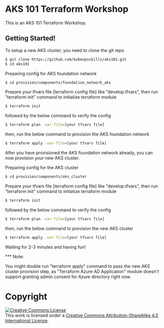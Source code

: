 # AKS 101 Terraform Workshop

This is an AKS 101 Terraform Workshop.

## Getting Started!

To setup a new AKS cluster, you need to clone the git repo

```sh
$ git clone https://github.com/kubeopsskills/aks101.git
$ cd aks101
```

Preparing config for AKS foundation network

```sh
$ cd provision/components/foundation_network_aks
```

Prepare your tfvars file [terraform config file] like "develop.tfvars", then run "terraform init" command to initialize terraform module

```sh
$ terraform init
```

followed by the below command to verify the config

```sh
$ terraform plan -var-file=[your tfvars file]
```

then, run the below command to provision the AKS foundation network

```sh
$ terraform apply -var-file=[your tfvars file]
```

After you have provisioned the AKS foundation network already, you can now provision your new AKS cluster.

Preparing config for the AKS cluster

```sh
$ cd provision/components/aks_cluster
```

Prepare your tfvars file [terraform config file] like "develop.tfvars", then run "terraform init" command to initialize terraform module

```sh
$ terraform init
```

followed by the below command to verify the config

```sh
$ terraform plan -var-file=[your tfvars file]
```

then, run the below command to provision the new AKS cluster

```sh
$ terraform apply -var-file=[your tfvars file]
```

Waiting for 2-3 minutes and having fun!

*** Note:

You might double run "terraform apply" command to pass the new AKS cluster provision step, as "Terraform Azure AD Application" module doesn't support granting admin consent for Azure directory right now.

# Copyright

<a rel="license" href="https://creativecommons.org/licenses/by-sa/4.0/"><img alt="Creative Commons License" style="border-width:0" src="https://licensebuttons.net/l/by-sa/3.0/88x31.png" /></a><br />This work is licensed under a <a rel="license" href="https://creativecommons.org/licenses/by-sa/4.0/">Creative Commons Attribution-ShareAlike 4.0 International License</a>.